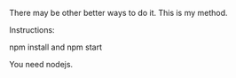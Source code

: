 There may be other better ways to do it. This is my method.

Instructions:

npm install and
npm start

You need nodejs.
